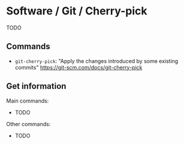 # Software / Git / Cherry-pick

TODO

## Commands

- `git-cherry-pick`: "Apply the changes introduced by some existing commits"
  <https://git-scm.com/docs/git-cherry-pick>

## Get information

Main commands:

- TODO

Other commands:

- TODO
